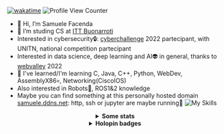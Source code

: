 [![wakatime](https://wakatime.com/badge/user/8337ddb1-ba24-4531-9919-acb5181cfe52.svg)](https://wakatime.com/@8337ddb1-ba24-4531-9919-acb5181cfe52)
![Profile View Counter](https://komarev.com/ghpvc/?username=SamueleFacenda)

- 👋 Hi, I’m Samuele Facenda
- 👀 I’m studing CS at [ITT Buonarroti](https://www.buonarroti.tn.it/)
- Interested in cybersecurity:lock:: [cyberchallenge](https://cyberchallenge.it/) 2022 partecipant, with UNITN, national competition partecipant
- Interested in data science, deep learning and AI:alien: in general, thanks to [webvalley](https://webvalley.fbk.eu/) 2022
- 🌱 I've learned/I'm learning C, Java, C++, Python, WebDev, AssemblyX86:skull:, Networking(CiscoIOS)
- Also interested in Robots:robot:, ROS1&2 knowledge
- Maybe you can find something at this personally hosted domain [samuele.ddns.net](http://samuele.ddns.net): http, ssh or jupyter are maybe running:frog:
![My Skills](https://skillicons.dev/icons?i=java,py,linux,git,github,c,cpp,discord,react,idea,pytorch,arduino)

<!---
SamueleFacenda/SamueleFacenda is a ✨ special ✨ repository because its `README.md` (this file) appears on your GitHub profile.
You can click the Preview link to take a look at your changes.
aggiunta per badge yolo
--->


<div align="center">

<!--

Grazie santeenee
-->
  
  <details>    
    <summary>
      <b>Some stats</b>
    </summary>
    <br>


![my github stats](https://github-readme-stats.vercel.app/api?username=SamueleFacenda&custom_title=Stats&show_icons=true&include_all_commits=true&count_private=true&hide_border=true)
![Top languages](https://github-readme-stats.vercel.app/api/top-langs/?username=SamueleFacenda&hide_border=true&langs_count=10)
[![willianrod's wakatime stats](https://github-readme-stats.vercel.app/api/wakatime?username=nene127)](https://github.com/anuraghazra/github-readme-stats)
  
  </details>
  
  <details>    
    <summary>
      <b>Holopin badges</b>
    </summary>
    <br> 
    
[![@nene127's Holopin board](https://holopin.me/nene127)](https://holopin.io/@nene127)

  </details>
</div>

